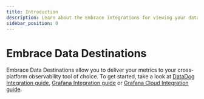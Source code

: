 ```yaml
---
title: Introduction
description: Learn about the Embrace integrations for viewing your data
sidebar_position: 0
---
```


# Embrace Data Destinations

Embrace Data Destinations allow you to deliver your metrics to your cross-platform observability tool of choice.  To get started, take a look at [DataDog Integration guide](/data-destinations/data-dog-setup.md), [Grafana Integration guide](/embrace-api/grafana_integrations/) or [Grafana Cloud Integration guide](/data-destinations/grafana-cloud-setup.md).
